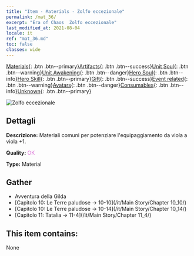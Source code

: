 ```yaml
---
title: "Item - Materials - Zolfo eccezionale"
permalink: /mat_36/
excerpt: "Era of Chaos  Zolfo eccezionale"
last_modified_at: 2021-08-04
locale: it
ref: "mat_36.md"
toc: false
classes: wide
---
```

 [Materials](/ItemsIT/){: .btn .btn--primary}[Artifacts](/ItemsIT/Artifacts/){: .btn .btn--success}[Unit Soul](/ItemsIT/UnitSoul/){: .btn .btn--warning}[Unit Awakening](/ItemsIT/UnitAwakening/){: .btn .btn--danger}[Hero Soul](/ItemsIT/HeroSoul/){: .btn .btn--info}[Hero Skill](/ItemsIT/HeroSkill/){: .btn .btn--primary}[Gift](/ItemsIT/Gift/){: .btn .btn--success}[Event related](/ItemsIT/Events/){: .btn .btn--warning}[Avatars](/ItemsIT/Avatars/){: .btn .btn--danger}[Consumables](/ItemsIT/Consumables/){: .btn .btn--info}[Unknown](/ItemsIT/Unknown/){: .btn .btn--primary}

 ![Zolfo eccezionale](/images/t/i_cailiao_liuhuang2.png)

## Dettagli
 **Descrizione:** Materiali comuni per potenziare l'equipaggiamento da viola a viola +1.

 **Quality:** <span style="color: #DA70D6">OK</span>

 **Type:** Material

## Gather

*    Avventura della Gilda 
*    [Capitolo 10: Le Terre paludose -> 10-10](/it/Main Story/Chapter 10_10/) 
*    [Capitolo 10: Le Terre paludose -> 10-14](/it/Main Story/Chapter 10_14/) 
*    [Capitolo 11: Tatalia -> 11-4](/it/Main Story/Chapter 11_4/) 

## This item contains:

  None

